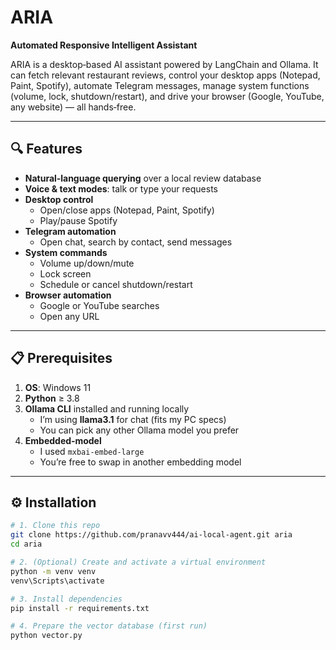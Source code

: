 # ARIA  
**Automated Responsive Intelligent Assistant**

ARIA is a desktop‐based AI assistant powered by LangChain and Ollama. It can fetch relevant restaurant reviews, control your desktop apps (Notepad, Paint, Spotify), automate Telegram messages, manage system functions (volume, lock, shutdown/restart), and drive your browser (Google, YouTube, any website) — all hands‑free.

---

## 🔍 Features

- **Natural‑language querying** over a local review database  
- **Voice & text modes**: talk or type your requests  
- **Desktop control**  
  - Open/close apps (Notepad, Paint, Spotify)  
  - Play/pause Spotify  
- **Telegram automation**  
  - Open chat, search by contact, send messages  
- **System commands**  
  - Volume up/down/mute  
  - Lock screen  
  - Schedule or cancel shutdown/restart  
- **Browser automation**  
  - Google or YouTube searches  
  - Open any URL  

---

## 📋 Prerequisites

1. **OS**: Windows 11  
2. **Python** ≥ 3.8  
3. **Ollama CLI** installed and running locally  
   - I’m using **llama3.1** for chat (fits my PC specs)  
   - You can pick any other Ollama model you prefer  
4. **Embedded‑model**  
   - I used `mxbai-embed-large`  
   - You’re free to swap in another embedding model  

---

## ⚙️ Installation

```bash
# 1. Clone this repo
git clone https://github.com/pranavv444/ai-local-agent.git aria
cd aria

# 2. (Optional) Create and activate a virtual environment
python -m venv venv
venv\Scripts\activate

# 3. Install dependencies
pip install -r requirements.txt

# 4. Prepare the vector database (first run)
python vector.py
